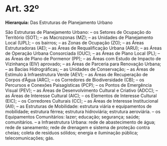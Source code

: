 # Art. 32º

**Hierarquia:** Das Estruturas de Planejamento Urbano

São Estruturas de Planejamento Urbano:
– os Setores de Ocupação do Território (SOT);
– as Macrozonas (MZ);
– as Unidades de Planejamento Local (UPL);
– os bairros;
– as Zonas de Ocupação (ZO);
– as Áreas Estruturadoras (AE);
– as Áreas de Requalificação Urbana (ARU);
– as Áreas de Operação Urbana Consorciada (OUC);
– as Áreas de Plano Local (PL);
– as Áreas de Plano de Pormenor (PP);
– as Áreas com Estudo de Impacto de Vizinhança (EIV) aprovado;
– as Áreas de Parceria para Renovação Urbana;
– as Bacias Hidrográficas;
– as Unidades de Conservação;
– as Áreas de Estímulo à Infraestrutura Verde (AEV);
– as Áreas de Recuperação de Corpos d’Água (ARC);
– os Corredores de Biodiversidade (CB);
– os Percursos e Conexões Paisagísticas (PCP);
– os Pontos de Emergência Visual (PEV);
– as Áreas de Desenvolvimento Cultural e Criativo (ADCC);
– as Áreas de Interesse Cultural (AIC);
– os Elementos de Interesse Cultural (EIC);
– os Corredores Culturais (CC);
– as Áreas de Interesse Institucional (AII);
– as Estruturas de Mobilidade:
estrutura viária e equipamentos de mobilidade;
estrutura férrea;
estrutura hidroviária;
estrutura aeroviária.
– os Equipamentos Comunitários:
lazer;
educação;
segurança;
saúde;
comunitários.
– a Infraestrutura Urbana:
rede de abastecimento de água;
rede de saneamento;
rede de drenagem e sistema de proteção contra cheias;
coleta de resíduos sólidos;
energia e iluminação pública;
telecomunicações;
gás.






